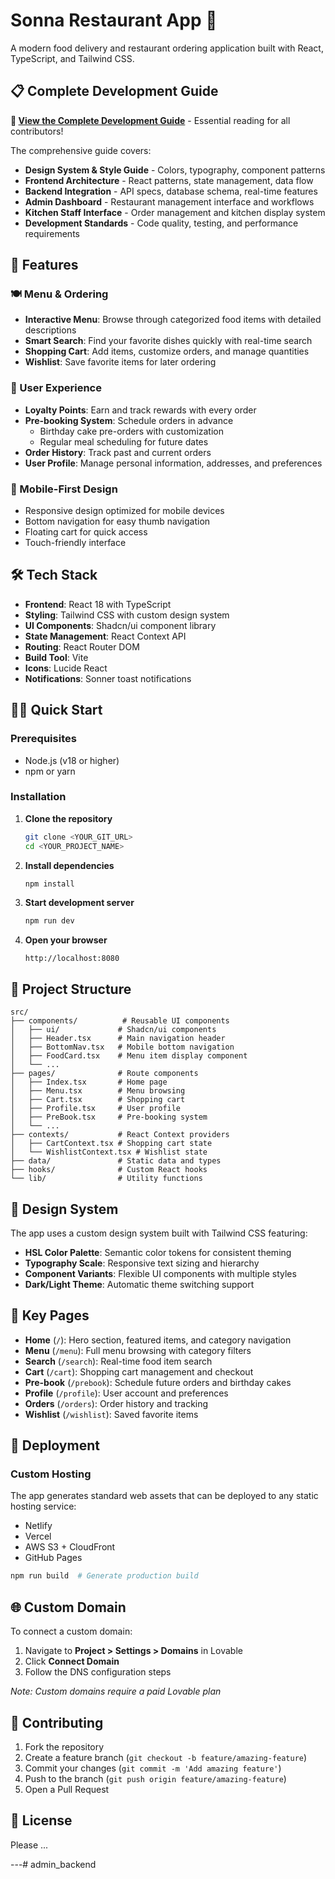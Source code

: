 # Sonna Restaurant App 🍕

A modern food delivery and restaurant ordering application built with React, TypeScript, and Tailwind CSS.

## 📋 Complete Development Guide

**🎯 [View the Complete Development Guide](./guide.md)** - Essential reading for all contributors!

The comprehensive guide covers:
- **Design System & Style Guide** - Colors, typography, component patterns
- **Frontend Architecture** - React patterns, state management, data flow
- **Backend Integration** - API specs, database schema, real-time features
- **Admin Dashboard** - Restaurant management interface and workflows
- **Kitchen Staff Interface** - Order management and kitchen display system
- **Development Standards** - Code quality, testing, and performance requirements

## 🚀 Features

### 🍽️ Menu & Ordering
- **Interactive Menu**: Browse through categorized food items with detailed descriptions
- **Smart Search**: Find your favorite dishes quickly with real-time search
- **Shopping Cart**: Add items, customize orders, and manage quantities
- **Wishlist**: Save favorite items for later ordering

### 👤 User Experience
- **Loyalty Points**: Earn and track rewards with every order
- **Pre-booking System**: Schedule orders in advance
  - Birthday cake pre-orders with customization
  - Regular meal scheduling for future dates
- **Order History**: Track past and current orders
- **User Profile**: Manage personal information, addresses, and preferences

### 📱 Mobile-First Design
- Responsive design optimized for mobile devices
- Bottom navigation for easy thumb navigation
- Floating cart for quick access
- Touch-friendly interface

## 🛠️ Tech Stack

- **Frontend**: React 18 with TypeScript
- **Styling**: Tailwind CSS with custom design system
- **UI Components**: Shadcn/ui component library
- **State Management**: React Context API
- **Routing**: React Router DOM
- **Build Tool**: Vite
- **Icons**: Lucide React
- **Notifications**: Sonner toast notifications

## 🏃‍♂️ Quick Start

### Prerequisites
- Node.js (v18 or higher)
- npm or yarn

### Installation

1. **Clone the repository**
   ```bash
   git clone <YOUR_GIT_URL>
   cd <YOUR_PROJECT_NAME>
   ```

2. **Install dependencies**
   ```bash
   npm install
   ```

3. **Start development server**
   ```bash
   npm run dev
   ```

4. **Open your browser**
   ```
   http://localhost:8080
   ```

## 📂 Project Structure

```
src/
├── components/          # Reusable UI components
│   ├── ui/             # Shadcn/ui components
│   ├── Header.tsx      # Main navigation header
│   ├── BottomNav.tsx   # Mobile bottom navigation
│   ├── FoodCard.tsx    # Menu item display component
│   └── ...
├── pages/              # Route components
│   ├── Index.tsx       # Home page
│   ├── Menu.tsx        # Menu browsing
│   ├── Cart.tsx        # Shopping cart
│   ├── Profile.tsx     # User profile
│   ├── PreBook.tsx     # Pre-booking system
│   └── ...
├── contexts/           # React Context providers
│   ├── CartContext.tsx # Shopping cart state
│   └── WishlistContext.tsx # Wishlist state
├── data/               # Static data and types
├── hooks/              # Custom React hooks
└── lib/                # Utility functions
```

## 🎨 Design System

The app uses a custom design system built with Tailwind CSS featuring:
- **HSL Color Palette**: Semantic color tokens for consistent theming
- **Typography Scale**: Responsive text sizing and hierarchy  
- **Component Variants**: Flexible UI components with multiple styles
- **Dark/Light Theme**: Automatic theme switching support

## 📱 Key Pages

- **Home** (`/`): Hero section, featured items, and category navigation
- **Menu** (`/menu`): Full menu browsing with category filters
- **Search** (`/search`): Real-time food item search
- **Cart** (`/cart`): Shopping cart management and checkout
- **Pre-book** (`/prebook`): Schedule future orders and birthday cakes
- **Profile** (`/profile`): User account and preferences
- **Orders** (`/orders`): Order history and tracking
- **Wishlist** (`/wishlist`): Saved favorite items

## 🚀 Deployment



### Custom Hosting
The app generates standard web assets that can be deployed to any static hosting service:
- Netlify
- Vercel  
- AWS S3 + CloudFront
- GitHub Pages

```bash
npm run build  # Generate production build
```

## 🌐 Custom Domain

To connect a custom domain:
1. Navigate to **Project > Settings > Domains** in Lovable
2. Click **Connect Domain**
3. Follow the DNS configuration steps

*Note: Custom domains require a paid Lovable plan*

## 🤝 Contributing

1. Fork the repository
2. Create a feature branch (`git checkout -b feature/amazing-feature`)
3. Commit your changes (`git commit -m 'Add amazing feature'`)
4. Push to the branch (`git push origin feature/amazing-feature`)
5. Open a Pull Request

## 📄 License


Please ...

---# admin_backend
